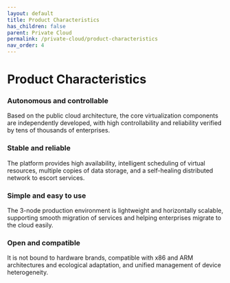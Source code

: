 ```yaml
---
layout: default
title: Product Characteristics
has_children: false
parent: Private Cloud
permalink: /private-cloud/product-characteristics
nav_order: 4
---
```


# Product Characteristics

### Autonomous and controllable
Based on the public cloud architecture, the core virtualization components are independently developed, with high controllability and reliability verified by tens of thousands of enterprises.

### Stable and reliable
The platform provides high availability, intelligent scheduling of virtual resources, multiple copies of data storage, and a self-healing distributed network to escort services.

### Simple and easy to use
The 3-node production environment is lightweight and horizontally scalable, supporting smooth migration of services and helping enterprises migrate to the cloud easily.

### Open and compatible
It is not bound to hardware brands, compatible with x86 and ARM architectures and ecological adaptation, and unified management of device heterogeneity.